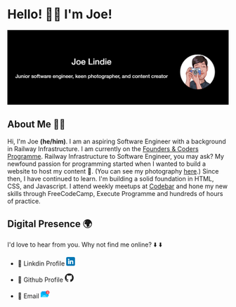 # Hello! 👋🏽 I'm Joe!
![Image of Joe](joe.png)

## **About Me 🤷‍♂️** <br>
Hi, I'm Joe **(he/him)**. I am an aspiring Software Engineer with a background in Railway Infrastructure. I am currently on the [Founders & Coders Programme](https://www.foundersandcoders.com/). Railway Infrastructure to Software Engineer, you may ask? My newfound passion for programming started when I wanted to build a website to host my content 📸. (You can see my photography [here](https://joe-lindie.github.io/Bindus-Photography/).) Since then, I have continued to learn. I'm building a solid foundation in HTML, CSS, and Javascript. I attend weekly meetups at [Codebar](https://codebar.io/) and hone my new skills through FreeCodeCamp, Execute Programme and hundreds of hours of practice. 
<br>

## **Digital Presence 🌍** 
I'd love to hear from you. Why not find me online? ⬇️ ⬇️
- 🔎 Linkdin Profile [<img src="linkedin.png" alt="Linkedin Logo" width="20"/>](https://www.linkedin.com/in/joelindie/) 

  
- 🔎 Github Profile [<img src="github.png" alt="Github Logo" width="20"/>](https://github.com/Joe-Lindie) 

- 🔎 Email [<img src="email.png" alt="Mailbox Logo" width="20"/>](mailto:Josephmlindie@gmail.com) 

